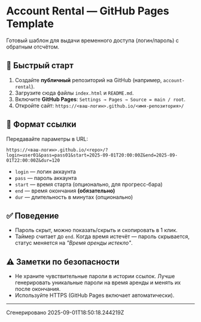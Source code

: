 # Account Rental — GitHub Pages Template

Готовый шаблон для выдачи временного доступа (логин/пароль) с обратным отсчётом.

## 🚀 Быстрый старт
1. Создайте **публичный** репозиторий на GitHub (например, `account-rental`).
2. Загрузите сюда файлы `index.html` и `README.md`.
3. Включите **GitHub Pages**: `Settings → Pages → Source = main / root`.
4. Откройте сайт: `https://<ваш-логин>.github.io/<имя-репозитория>/`

## 🔗 Формат ссылки
Передавайте параметры в URL:
```
https://<ваш-логин>.github.io/<repo>/?login=user01&pass=pass01&start=2025-09-01T20:00:00Z&end=2025-09-01T22:00:00Z&dur=120
```
- `login` — логин аккаунта
- `pass` — пароль аккаунта
- `start` — время старта (опционально, для прогресс-бара)
- `end` — время окончания **(обязательно)**
- `dur` — длительность в минутах (опционально)

## ✅ Поведение
- Пароль скрыт, можно показать/скрыть и скопировать в 1 клик.
- Таймер считает до `end`. Когда время истечёт — пароль скрывается, статус меняется на *"Время аренды истекло"*.

## ⚠️ Заметки по безопасности
- Не храните чувствительные пароли в истории ссылок. Лучше генерировать уникальные пароли на время аренды и менять их после окончания.
- Используйте HTTPS (GitHub Pages включает автоматически).

---
Сгенерировано 2025-09-01T18:50:18.244219Z
